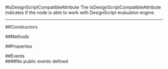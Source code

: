 #IsDesignScriptCompatibleAttribute
  The IsDesignScriptCompatibleAttribute indicates if the node is able to work with DesignScript evaluation engine. 

---
##Constructors 


##Methods  







##Properties  


##Events  
####No public events defined

